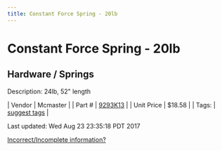 ```yaml
---
title: Constant Force Spring - 20lb
---
```


# Constant Force Spring - 20lb
## Hardware / Springs
Description: 	24lb, 52" length 

| Vendor | Mcmaster | 
| Part # | [9293K13](https://www.mcmaster.com/#9293K13) | 
| Unit Price | $18.58 | 
| Tags: | [suggest tags](https://docs.google.com/forms/d/e/1FAIpQLSeWyY8v3RgOty-MyWmh9U0iivNYN_molChYyS-0U-o-kOAv_g/viewform) | 

Last updated: Wed Aug 23 23:35:18 PDT 2017

 [Incorrect/Incomplete information?](https://docs.google.com/forms/d/e/1FAIpQLSeWyY8v3RgOty-MyWmh9U0iivNYN_molChYyS-0U-o-kOAv_g/viewform)